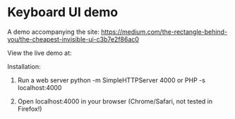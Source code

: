 Keyboard UI demo
========================

A demo accompanying the site: https://medium.com/the-rectangle-behind-you/the-cheapest-invisible-ui-c3b7e2f86ac0

View the live demo at:

Installation:
1. Run a web server 
python -m SimpleHTTPServer 4000
or
PHP -s localhost:4000
 
2. Open localhost:4000 in your browser (Chrome/Safari, not tested in Firefox!)
